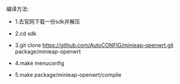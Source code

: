 编译方法:

* 1.去官网下载一份sdk并解压

* 2.cd sdk

* 3.git clone https://github.com/AutoCONFIG/minieap-openwrt.git package/minieap-openwrt

* 4.make menuconfig

* 5.make package/minieap-openwrt/compile
